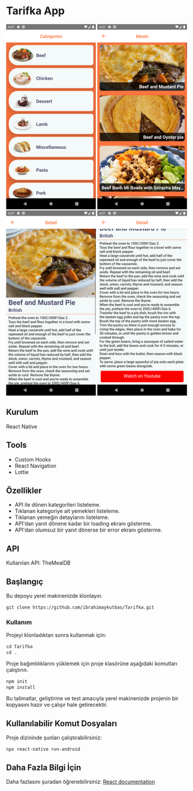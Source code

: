 # Tarifka App

<img src="images/ss.png" height="500"> <img src="images/ss1.png" height="500"> <img src="images/ss2.png" height="500"> <img src="images/ss3.png" height="500">

## Kurulum

React Native

## Tools

- Custom Hooks
- React Navigation
- Lottie

## Özellikler

- API ile dönen kategorileri listeleme.
- Tıklanan kategoriye ait yemekleri listeleme.
- Tıklanan yemeğin detaylarını listeleme.
- API'dan yanıt dönene kadar bir loading ekranı gösterme.
- API'dan olumsuz bir yanıt dönerse bir error ekranı gösterme.

## API

Kullanılan API: TheMealDB

## Başlangıç

Bu depoyu yerel makinenizde klonlayın.

```
git clone https://github.com/ibrahimaykutbas/Tarifka.git
```

### Kullanım

Projeyi klonladıktan sonra kullanmak için:

```
cd Tarifka
cd .
```

Proje bağımlılıklarını yüklemek için proje klasörüne aşağıdaki komutları çalıştırın.

```
npm init
npm install
```

Bu talimatlar, geliştirme ve test amacıyla yerel makinenizde projenin bir kopyasını hazır ve çalışır hale getirecektir.

## Kullanılabilir Komut Dosyaları

Proje dizininde şunları çalıştırabilirsiniz:

```
npx react-native run-android
```

## Daha Fazla Bilgi İçin

Daha fazlasını şuradan öğrenebilirsiniz: [React documentation](https://reactnative.dev/)
